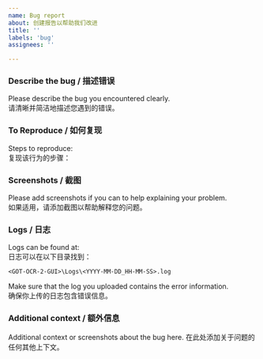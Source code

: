 ```yaml
---
name: Bug report
about: 创建报告以帮助我们改进
title: ''
labels: 'bug'
assignees: ''

---
```


### **Describe the bug / 描述错误**  
Please describe the bug you encountered clearly.  
请清晰并简洁地描述您遇到的错误。

### **To Reproduce / 如何复现**  
Steps to reproduce:  
复现该行为的步骤：

### **Screenshots / 截图**
Please add screenshots if you can to help explaining your problem.  
如果适用，请添加截图以帮助解释您的问题。

### **Logs / 日志**
Logs can be found at:  
日志可以在以下目录找到：
```text
<GOT-OCR-2-GUI>\Logs\<YYYY-MM-DD_HH-MM-SS>.log
```
Make sure that the log you uploaded contains the error information.  
确保你上传的日志包含错误信息。


### **Additional context / 额外信息**
Additional context or screenshots about the bug here.
在此处添加关于问题的任何其他上下文。
